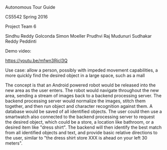 Autonomous Tour Guide

CS5542 Spring 2016

Project Team 6

Sindhu Reddy Golconda
Simon Moeller
Prudhvi Raj Mudunuri
Sudhakar Reddy Peddinti


Demo video:

https://youtu.be/mfwn3Rjcl3Q




Use case: allow a person, possibly with impeded movement capabilities, a more quickly find the desired object in a large space, such as a mall

The concept is that an Android powered robot would be released into the new area as the user enters. The robot would navigate throughout the new area, sending a stream of images back to a backend processing server. The backend processing server would normalize the images, stitch them together, and then run object and character recognition against them. A database would be saved of all identified objects. The user could then use a smartwatch also connected to the backend processing server to request the desired object, which could be a store, a location like bathroom, or a desired item like "dress shirt". The backend will then identify the best match from all identified objects and text, and provide basic relative directions to the user, similar to "the dress shirt store XXX is ahead on your left 30 meters".